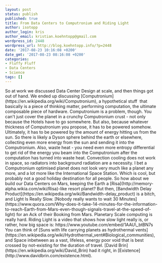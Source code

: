 ```yaml
---
layout: post
status: publish
published: true
title: From Data Centers to Computronium and Riding Light
author: isotopp
author_login: kris
author_email: kristian.koehntopp@gmail.com
wordpress_id: 2448
wordpress_url: http://blog.koehntopp.info/?p=2448
date: '2017-08-23 10:16:08 +0200'
date_gmt: '2017-08-23 08:16:08 +0200'
categories:
- Fluffy Fluff
- Data Centers
- Science
tags: []
---
```

<p>So at work we discussed Data Center Design at scale, and then things got out of hand. We ended up discussing [Computronium](https://en.wikipedia.org/wiki/Computronium), a hypothetical stuff &nbsp;that basically is a piece of thinking matter, performing computation, the ultimate composable piece of hardware. Computronium is a problem, though. You can't just cover the planet in a crunchy Computronium crust - not only because the Hotels have to go somewhere. But also, because whatever thickness of Computronium you propose, it has to be powered somehow. Ultimately, it has to be powered by the amount of energy hitting us from the sun. So there is likely a Dyson sphere behind the earth or elsewhere, collecting even more energy from the sun and sending it into the Computronium.<!--more--> Also, waste heat - you need even more entropy differential to get rid of the energy you beam into the Computronium after the computation has turned into waste heat. Convection cooling does not work in space, so radiators into background radiation are a necessity. I bet a Computronium optimised planet does not look very much like a planet any more, and a lot more like the International Space Station. Which is cool, but probably not a good holiday destination for all people. So how about we build our Data Centers on Mars, keeping the Earth a [Risa](http://memory-alpha.wikia.com/wiki/Risa)-like resort planet? But then, [Bandwidth Delay Product](https://en.wikipedia.org/wiki/Bandwidth-delay_product) is a bitch, and Light Is Really Slow. [Nobody really wants to wait 30 Minutes](https://www.quora.com/Why-does-it-take-14-minutes-for-the-information-to-reach-Earth-from-Mars-even-though-signals-travel-at-the-speed-of-light) for an Ack of their Booking from Mars. Planetary Scale computing is really hard. Riding Light is a video that shows how slow light really is, or rather, how big space is: https://www.youtube.com/embed/1AAU\_btBN7s You can think of [Suns with life carrying planets as hydrothermal vents](https://en.wikipedia.org/wiki/Hydrothermal_vent#Biological_communities), and Space inbetween as a vast, lifeless, energy poor void that is best crossed by not-existing for the duration of travel. [David Brin](https://en.wikipedia.org/wiki/David_Brin) had it right, in [Existence](http://www.davidbrin.com/existence.html).</p>
